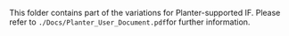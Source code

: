 This folder contains part of the variations for Planter-supported IF. Please refer to ```./Docs/Planter_User_Document.pdf```for further information.
